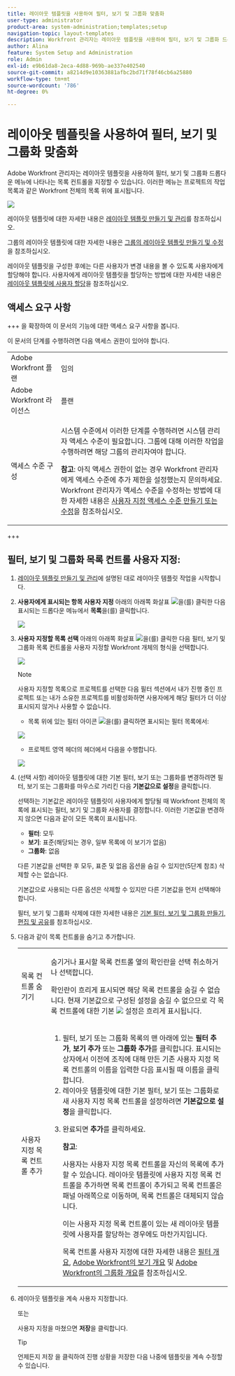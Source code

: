 ```yaml
---
title: 레이아웃 템플릿을 사용하여 필터, 보기 및 그룹화 맞춤화
user-type: administrator
product-area: system-administration;templates;setup
navigation-topic: layout-templates
description: Workfront 관리자는 레이아웃 템플릿을 사용하여 필터, 보기 및 그룹화 드롭다운 메뉴에 나타나는 목록 컨트롤을 지정할 수 있습니다. 이러한 메뉴는 프로젝트의 작업 목록과 같은 Workfront 전체의 목록 위에 표시됩니다.
author: Alina
feature: System Setup and Administration
role: Admin
exl-id: e9b61da8-2eca-4d88-969b-ae337e402540
source-git-commit: a8214d9e10363881afbc2bd71f78f46cb6a25880
workflow-type: tm+mt
source-wordcount: '786'
ht-degree: 0%

---
```


# 레이아웃 템플릿을 사용하여 필터, 보기 및 그룹화 맞춤화

Adobe Workfront 관리자는 레이아웃 템플릿을 사용하여 필터, 보기 및 그룹화 드롭다운 메뉴에 나타나는 목록 컨트롤을 지정할 수 있습니다. 이러한 메뉴는 프로젝트의 작업 목록과 같은 Workfront 전체의 목록 위에 표시됩니다.

![](assets/filter-view-grouping-layout-templates.png)

레이아웃 템플릿에 대한 자세한 내용은 [레이아웃 템플릿 만들기 및 관리](../../../administration-and-setup/customize-workfront/use-layout-templates/create-and-manage-layout-templates.md)를 참조하십시오.

그룹의 레이아웃 템플릿에 대한 자세한 내용은 [그룹의 레이아웃 템플릿 만들기 및 수정](../../../administration-and-setup/manage-groups/work-with-group-objects/create-and-modify-a-groups-layout-templates.md)을 참조하십시오.

레이아웃 템플릿을 구성한 후에는 다른 사용자가 변경 내용을 볼 수 있도록 사용자에게 할당해야 합니다. 사용자에게 레이아웃 템플릿을 할당하는 방법에 대한 자세한 내용은 [레이아웃 템플릿에 사용자 할당](../use-layout-templates/assign-users-to-layout-template.md)을 참조하십시오.

## 액세스 요구 사항

+++ 을 확장하여 이 문서의 기능에 대한 액세스 요구 사항을 봅니다.

이 문서의 단계를 수행하려면 다음 액세스 권한이 있어야 합니다.

<table style="table-layout:auto"> 
 <col> 
 <col> 
 <tbody> 
  <tr> 
   <td role="rowheader">Adobe Workfront 플랜</td> 
   <td>임의</td> 
  </tr> 
  <tr> 
   <td role="rowheader">Adobe Workfront 라이선스</td> 
   <td>플랜</td> 
  </tr> 
  <tr> 
   <td role="rowheader">액세스 수준 구성</td> 
   <td> <p>시스템 수준에서 이러한 단계를 수행하려면 시스템 관리자 액세스 수준이 필요합니다.
그룹에 대해 이러한 작업을 수행하려면 해당 그룹의 관리자여야 합니다.</p> <p><b>참고</b>: 아직 액세스 권한이 없는 경우 Workfront 관리자에게 액세스 수준에 추가 제한을 설정했는지 문의하세요. Workfront 관리자가 액세스 수준을 수정하는 방법에 대한 자세한 내용은 <a href="../../../administration-and-setup/add-users/configure-and-grant-access/create-modify-access-levels.md" class="MCXref xref">사용자 지정 액세스 수준 만들기 또는 수정</a>을 참조하십시오.</p> </td> 
  </tr> 
 </tbody> 
</table>

+++

## 필터, 보기 및 그룹화 목록 컨트롤 사용자 지정:

1. [레이아웃 템플릿 만들기 및 관리](../../../administration-and-setup/customize-workfront/use-layout-templates/create-and-manage-layout-templates.md)에 설명된 대로 레이아웃 템플릿 작업을 시작합니다.
1. **사용자에게 표시되는 항목 사용자 지정** 아래의 아래쪽 화살표 ![](assets/down-arrow-blue.png)을(를) 클릭한 다음 표시되는 드롭다운 메뉴에서 **목록**&#x200B;을(를) 클릭합니다.

   ![](assets/customize-what-users-see-dropdown-on-pg-adobe-branding.png)

1. **사용자 지정할 목록 선택** 아래의 아래쪽 화살표 ![](assets/down-arrow-blue.png)을(를) 클릭한 다음 필터, 보기 및 그룹화 목록 컨트롤을 사용자 지정할 Workfront 개체의 형식을 선택합니다.

   ![](assets/select-a-list-to-customize-menu-on-pg-adobe-branding.png)

   >[!NOTE]
   >
   >사용자 지정할 목록으로 프로젝트를 선택한 다음 필터 섹션에서 내가 진행 중인 프로젝트 또는 내가 소유한 프로젝트를 비활성화하면 사용자에게 해당 필터가 더 이상 표시되지 않거나 사용할 수 없습니다.
   >
   >* 목록 위에 있는 필터 아이콘 ![](assets/filter-nwepng.png)을(를) 클릭하면 표시되는 필터 목록에서:
   >   
   >  ![](assets/disable-filters-projects-im-on-or-own.png)
   >   
   >* 프로젝트 영역 헤더의 헤더에서 다음을 수행합니다.
   >   
   >  ![](assets/disable-filter-pills.png)

1. (선택 사항) 레이아웃 템플릿에 대한 기본 필터, 보기 또는 그룹화를 변경하려면 필터, 보기 또는 그룹화를 마우스로 가리킨 다음 **기본값으로 설정**&#x200B;을 클릭합니다.

   선택하는 기본값은 레이아웃 템플릿이 사용자에게 할당될 때 Workfront 전체의 목록에 표시되는 필터, 보기 및 그룹화 사용자를 결정합니다. 이러한 기본값을 변경하지 않으면 다음과 같이 모든 목록이 표시됩니다.

   * **필터**: 모두
   * **보기**: 표준(해당되는 경우, 일부 목록에 이 보기가 없음)
   * **그룹화**: 없음

   다른 기본값을 선택한 후 모두, 표준 및 없음 옵션을 숨길 수 있지만(5단계 참조) 삭제할 수는 없습니다.

   기본값으로 사용되는 다른 옵션은 삭제할 수 있지만 다른 기본값을 먼저 선택해야 합니다.

   필터, 보기 및 그룹화 삭제에 대한 자세한 내용은 [기본 필터, 보기 및 그룹화 만들기, 편집 및 공유](../../../administration-and-setup/set-up-workfront/configure-system-defaults/create-and-share-default-fvgs.md)를 참조하십시오.

1. 다음과 같이 목록 컨트롤을 숨기고 추가합니다.

   <table style="table-layout:auto"> 
    <col> 
    <col> 
    <tbody> 
     <tr> 
      <td role="rowheader">목록 컨트롤 숨기기</td> 
      <td> <p>숨기거나 표시할 목록 컨트롤 옆의 확인란을 선택 취소하거나 선택합니다.</p> <p>확인란이 흐리게 표시되면 해당 목록 컨트롤을 숨길 수 없습니다. 현재 기본값으로 구성된 설정을 숨길 수 없으므로 각 목록 컨트롤에 대한 기본 <img src="assets/default-pill.png"> 설정은 흐리게 표시됩니다.</p> </td> 
     </tr> 
     <tr> 
      <td role="rowheader">사용자 지정 목록 컨트롤 추가</td> 
      <td> <p> 
        <ol> 
         <li value="1"> 필터, 보기 또는 그룹화 목록의 맨 아래에 있는 <strong>필터 추가</strong>, <strong>보기 추가</strong> 또는 <strong>그룹화 추가</strong>를 클릭합니다. 표시되는 상자에서 이전에 조직에 대해 만든 기존 사용자 지정 목록 컨트롤의 이름을 입력한 다음 표시될 때 이름을 클릭합니다.</li> 
         <li value="2"> 레이아웃 템플릿에 대한 기본 필터, 보기 또는 그룹화로 새 사용자 지정 목록 컨트롤을 설정하려면 <strong>기본값으로 설정</strong>을 클릭합니다. </li> 
         <li value="3"> <p>완료되면 <strong>추가</strong>를 클릭하세요.</p> <p><b>참고</b>: <p>사용자는 사용자 지정 목록 컨트롤을 자신의 목록에 추가할 수 있습니다. 레이아웃 템플릿에 사용자 지정 목록 컨트롤을 추가하면 목록 컨트롤이 추가되고 목록 컨트롤은 패널 아래쪽으로 이동하며, 목록 컨트롤은 대체되지 않습니다.</p> <p>이는 사용자 지정 목록 컨트롤이 있는 새 레이아웃 템플릿에 사용자를 할당하는 경우에도 마찬가지입니다. </p> <p>목록 컨트롤 사용자 지정에 대한 자세한 내용은 <a href="../../../reports-and-dashboards/reports/reporting-elements/filters-overview.md" class="MCXref xref">필터 개요</a>, <a href="../../../reports-and-dashboards/reports/reporting-elements/views-overview.md" class="MCXref xref">Adobe Workfront의 보기 개요</a> 및 <a href="../../../reports-and-dashboards/reports/reporting-elements/groupings-overview.md" class="MCXref xref">Adobe Workfront의 그룹화 개요</a>를 참조하십시오.</p> </p> </li> 
        </ol> </p> </td> 
     </tr> 
    </tbody> 
   </table>

1. 레이아웃 템플릿을 계속 사용자 지정합니다.

   또는

   사용자 지정을 마쳤으면 **저장**&#x200B;을 클릭합니다.

   >[!TIP]
   >
   >언제든지 저장 을 클릭하여 진행 상황을 저장한 다음 나중에 템플릿을 계속 수정할 수 있습니다.
